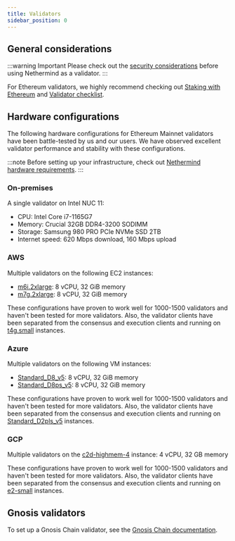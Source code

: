 ```yaml
---
title: Validators
sidebar_position: 0
---
```


## General considerations

:::warning Important
Please check out the [security considerations](../fundamentals/security.md) before using Nethermind as a validator.
:::

For Ethereum validators, we highly recommend checking out [Staking with Ethereum](https://ethereum.org/staking) and [Validator checklist](https://launchpad.ethereum.org/en/checklist).

## Hardware configurations

The following hardware configurations for Ethereum Mainnet validators have been battle-tested by us and our users. We have observed excellent validator performance and stability with these configurations.

:::note
Before setting up your infrastructure, check out [Nethermind hardware requirements](../get-started/system-requirements.md#hardware-requirements).
:::

### On-premises

A single validator on Intel NUC 11:

- CPU: Intel Core i7-1165G7
- Memory: Crucial 32GB DDR4-3200 SODIMM
- Storage: Samsung 980 PRO PCIe NVMe SSD 2TB
- Internet speed: 620 Mbps download, 160 Mbps upload

### AWS

Multiple validators on the following EC2 instances:

- [m6i.2xlarge](https://aws.amazon.com/ec2/instance-types/m6i/): 8 vCPU, 32 GiB memory
- [m7g.2xlarge](https://aws.amazon.com/ec2/instance-types/m7g/): 8 vCPU, 32 GiB memory

These configurations have proven to work well for 1000-1500 validators and haven't been tested for more validators. Also, the validator clients have been separated from the consensus and execution clients and running on [t4g.small](https://aws.amazon.com/ec2/instance-types/t4/) instances.

### Azure

Multiple validators on the following VM instances:

- [Standard_D8_v5](https://learn.microsoft.com/en-us/azure/virtual-machines/dv5-dsv5-series#dv5-series): 8 vCPU, 32 GiB memory
- [Standard_D8ps_v5](https://learn.microsoft.com/en-us/azure/virtual-machines/dpsv5-dpdsv5-series#dpsv5-series): 8 vCPU, 32 GiB memory

These configurations have proven to work well for 1000-1500 validators and haven't been tested for more validators. Also, the validator clients have been separated from the consensus and execution clients and running on [Standard_D2pls_v5](https://learn.microsoft.com/en-us/azure/virtual-machines/dplsv5-dpldsv5-series#dplsv5-series) instances.

### GCP

Multiple validators on the [c2d-highmem-4](https://cloud.google.com/compute/docs/compute-optimized-machines#c2d-high-mem) instance: 4 vCPU, 32 GB memory

These configurations have proven to work well for 1000-1500 validators and haven't been tested for more validators. Also, the validator clients have been separated from the consensus and execution clients and running on [e2-small](https://cloud.google.com/compute/docs/general-purpose-machines#sharedcore) instances.

## Gnosis validators

To set up a Gnosis Chain validator, see the [Gnosis Chain documentation](https://docs.gnosischain.com/node).
